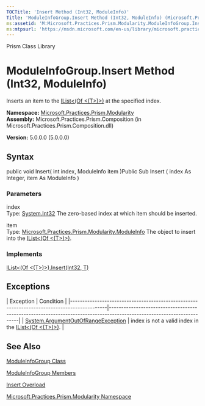 ```yaml
---
TOCTitle: 'Insert Method (Int32, ModuleInfo)'
Title: 'ModuleInfoGroup.Insert Method (Int32, ModuleInfo) (Microsoft.Practices.Prism.Modularity)'
ms:assetid: 'M:Microsoft.Practices.Prism.Modularity.ModuleInfoGroup.Insert(System.Int32,Microsoft.Practices.Prism.Modularity.ModuleInfo)'
ms:mtpsurl: 'https://msdn.microsoft.com/en-us/library/microsoft.practices.prism.modularity.moduleinfogroup.insert(v=pandp.50)'
---
```


Prism Class Library

ModuleInfoGroup.Insert Method (Int32, ModuleInfo)
=====================================================

Inserts an item to the [IList&lt;(Of &lt;(T&gt;)&gt;)](http://msdn.microsoft.com/en-us/library/5y536ey6) at the specified index.

**Namespace:** [Microsoft.Practices.Prism.Modularity](https://msdn.microsoft.com/library/microsoft.practices.prism.modularity)
**Assembly:** Microsoft.Practices.Prism.Composition (in Microsoft.Practices.Prism.Composition.dll)

**Version:** 5.0.0.0 (5.0.0.0)

## Syntax


public void Insert( int index, ModuleInfo item )Public Sub Insert ( index As Integer, item As ModuleInfo )

### Parameters

index  
Type: [System.Int32](http://msdn.microsoft.com/en-us/library/td2s409d)
The zero-based index at which item should be inserted.

item  
Type: [Microsoft.Practices.Prism.Modularity.ModuleInfo](https://msdn.microsoft.com/library/microsoft.practices.prism.modularity.moduleinfo)
The object to insert into the [IList&lt;(Of &lt;(T&gt;)&gt;)](http://msdn.microsoft.com/en-us/library/5y536ey6).

### Implements

[IList&lt;(Of &lt;(T&gt;)&gt;).Insert(Int32, T)](http://msdn.microsoft.com/en-us/library/8zsfbxz8)

Exceptions
----------

<span id="exceptionsToggle"></span>
| Exception                                                                                   | Condition                                                                                                             |
|---------------------------------------------------------------------------------------------|-----------------------------------------------------------------------------------------------------------------------|
| [System.ArgumentOutOfRangeException](http://msdn.microsoft.com/en-us/library/8xt94y6e) | index is not a valid index in the [IList&lt;(Of &lt;(T&gt;)&gt;)](http://msdn.microsoft.com/en-us/library/5y536ey6). |

See Also
--------


[ModuleInfoGroup Class](https://msdn.microsoft.com/library/microsoft.practices.prism.modularity.moduleinfogroup)

[ModuleInfoGroup Members](https://msdn.microsoft.com/allmembers.t:microsoft.practices.prism.modularity.moduleinfogroup)

[Insert Overload](https://msdn.microsoft.com/overload:microsoft.practices.prism.modularity.moduleinfogroup.insert)

[Microsoft.Practices.Prism.Modularity Namespace](https://msdn.microsoft.com/library/microsoft.practices.prism.modularity)
